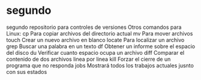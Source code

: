 # segundo
segundo repositorio para controles de versiones 
Otros comandos para Linux:
cp     Para copiar archivos del directorio actual
mv     Para mover archivos
touch  Crear un nuevo archivo en blanco
locate Para localizar un archivo
grep   Buscar una palabra en un texto
df     Obtener un informe sobre el espacio del disco
du     Verificar cuanto espacio ocupa un archivo
diff   Comparar el contenido de dos archivos linea por linea
kill   Forzar el cierre de un programa que no responda
jobs   Mostrará todos los trabajos actuales jusnto con sus estados 
